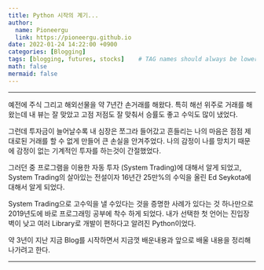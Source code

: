 ```yaml
---
title: Python 시작의 계기...
author:
  name: Pioneergu
  link: https://pioneergu.github.io
date: 2022-01-24 14:22:00 +0900
categories: [Blogging]
tags: [blogging, futures, stocks]    # TAG names should always be lowercase
math: false
mermaid: false
---
```


---

예전에 주식 그리고 해외선물을 약 7년간 손거래를 해왔다.
특히 해선 위주로 거래를 해 왔는데 내 뷰는 잘 맞았고 고점 저점도 잘 맞춰서 승률도 좋고 수익도 많이 냈었다.

그런데 투자금이 늘어날수록 내 심장은 쪼그라 들어갔고 흔들리는 나의 마음은 점점 제대로된 거래를 할 수 없게 만들어 큰 손실을 안겨주었다.
나의 감정이 나를 망치기 때문에 감정이 없는 기계적인 투자를 하는것이 간절했었다.

그러던 중 프로그램을 이용한 자동 투자 (System Trading)에 대해서 알게 되었고,
System Trading의 살아있는 전설이자 16년간 25만%의 수익을 올린 Ed Seykota에 대해서 알게 되었다.

System Trading으로 고수익을 낼 수있다는 것을 증명한 사례가 있다는 것 하나만으로
2019년도에 바로 프로그래밍 공부에 착수 하게 되었다.
내가 선택한 첫 언어는 진입장벽이 낮고 여러 Library로 개발이 편하다고 알려진 Python이었다.

약 3년이 지난 지금 Blog를 시작하면서 지금껏 배운내용과 앞으로 배울 내용을 정리해 나가려고 한다.

---
